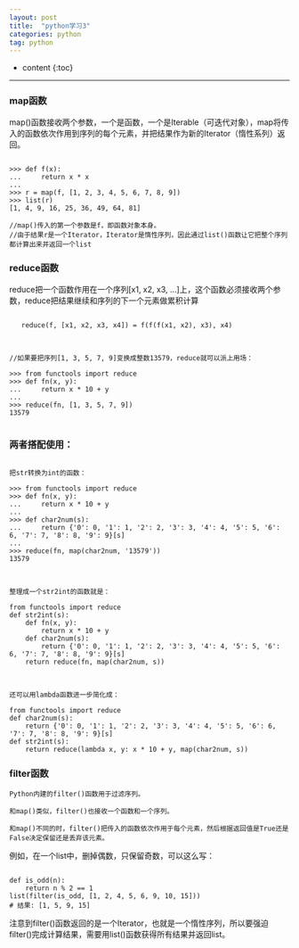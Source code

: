 ```yaml
---
layout: post
title:  "python学习3"
categories: python
tag: python
---
```


* content
{:toc}

--------
### map函数
 
   map()函数接收两个参数，一个是函数，一个是Iterable（可迭代对象），map将传入的函数依次作用到序列的每个元素，并把结果作为新的Iterator（惰性系列）返回。
 
 ~~~
 
 >>> def f(x):
...     return x * x
...
>>> r = map(f, [1, 2, 3, 4, 5, 6, 7, 8, 9])
>>> list(r)
[1, 4, 9, 16, 25, 36, 49, 64, 81]

//map()传入的第一个参数是f，即函数对象本身。
//由于结果r是一个Iterator，Iterator是惰性序列，因此通过list()函数让它把整个序列都计算出来并返回一个list

~~~

### reduce函数

   reduce把一个函数作用在一个序列[x1, x2, x3, ...]上，这个函数必须接收两个参数，reduce把结果继续和序列的下一个元素做累积计算
~~~  

   reduce(f, [x1, x2, x3, x4]) = f(f(f(x1, x2), x3), x4)
   
  
  
//如果要把序列[1, 3, 5, 7, 9]变换成整数13579，reduce就可以派上用场：

>>> from functools import reduce
>>> def fn(x, y):
...     return x * 10 + y
...
>>> reduce(fn, [1, 3, 5, 7, 9])
13579
   
~~~


### 两者搭配使用：

~~~

把str转换为int的函数：

>>> from functools import reduce
>>> def fn(x, y):
...     return x * 10 + y
...
>>> def char2num(s):
...     return {'0': 0, '1': 1, '2': 2, '3': 3, '4': 4, '5': 5, '6': 6, '7': 7, '8': 8, '9': 9}[s]
...
>>> reduce(fn, map(char2num, '13579'))
13579



整理成一个str2int的函数就是：

from functools import reduce
def str2int(s):
    def fn(x, y):
        return x * 10 + y
    def char2num(s):
        return {'0': 0, '1': 1, '2': 2, '3': 3, '4': 4, '5': 5, '6': 6, '7': 7, '8': 8, '9': 9}[s]
    return reduce(fn, map(char2num, s))
	
	
	
还可以用lambda函数进一步简化成：

from functools import reduce
def char2num(s):
    return {'0': 0, '1': 1, '2': 2, '3': 3, '4': 4, '5': 5, '6': 6, '7': 7, '8': 8, '9': 9}[s]
def str2int(s):
    return reduce(lambda x, y: x * 10 + y, map(char2num, s))	

~~~

### filter函数

	Python内建的filter()函数用于过滤序列。

	和map()类似，filter()也接收一个函数和一个序列。

	和map()不同的时，filter()把传入的函数依次作用于每个元素，然后根据返回值是True还是False决定保留还是丢弃该元素。


例如，在一个list中，删掉偶数，只保留奇数，可以这么写：

~~~

def is_odd(n):
    return n % 2 == 1
list(filter(is_odd, [1, 2, 4, 5, 6, 9, 10, 15]))
# 结果: [1, 5, 9, 15]

~~~

注意到filter()函数返回的是一个Iterator，也就是一个惰性序列，所以要强迫filter()完成计算结果，需要用list()函数获得所有结果并返回list。